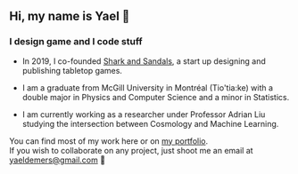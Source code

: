 ## Hi, my name is Yael 🤙
### I design game and I code stuff

- In 2019, I co-founded [Shark and Sandals](https://sharkandsandals.com/), a start up designing and publishing tabletop games.

- I am a graduate from McGill University in Montréal (Tio'tia:ke) with a double major in Physics and Computer Science
  and a minor in Statistics. 

- I am currently working as a researcher under Professor Adrian Liu studying the intersection between Cosmology and Machine Learning.

You can find most of my work here or on [my portfolio](https://yaeldemers.com/).  
If you wish to collaborate on any project, just shoot me an email at yaeldemers@gmail.com 🚀
